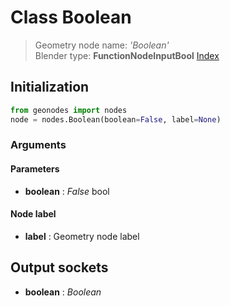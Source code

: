 
# Class Boolean

> Geometry node name: _'Boolean'_<br>Blender type:  **FunctionNodeInputBool**
[Index](/docs/index.md)

## Initialization


```python
from geonodes import nodes
node = nodes.Boolean(boolean=False, label=None)
```


### Arguments


#### Parameters



- **boolean** : _False_ bool



#### Node label



- **label** : Geometry node label



## Output sockets



- **boolean** : _Boolean_


